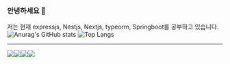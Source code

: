 ### 안녕하세요 👋
저는 현재 expressjs, Nestjs, Nextjs, typeorm, Springboot를 공부하고 있습니다.
![Anurag's GitHub stats](https://github-readme-stats-git-masterrstaa-rickstaa.vercel.app/api?username=LChanwoo&show_icons=true&theme=monokai)
![Top Langs](https://github-readme-stats-git-masterrstaa-rickstaa.vercel.app/api/top-langs/?username=LChanwoo&layout=compact&theme=monokai)

---
<div style="display:flex; align-items:center;">
<img src="https://img.shields.io/badge/nodejs-green?style=flat&logo=Node.js&logoColor=white"/>
<img src="https://img.shields.io/badge/HTML5-red?style=flat&logo=HTML5&logoColor=black"/>
<img src="https://img.shields.io/badge/CSS3-green?style=flat&logo=CSS3&logoColor=black"/>
<img src="https://img.shields.io/badge/JavaScript-yellow?style=flat&logo=JavaScript&logoColor=black"/>
</div>

<!--
**LChanwoo/LChanwoo** is a ✨ _special_ ✨ repository because its `README.md` (this file) appears on your GitHub profile.
Here are some ideas to get you started:

- 🔭 I’m currently working on ...
- 🌱 I’m currently learning ...
- 👯 I’m looking to collaborate on ...
- 🤔 I’m looking for help with ...
- 💬 Ask me about ...
- 📫 How to reach me: ...
- 😄 Pronouns: ...
- ⚡ Fun fact: ...
-->
